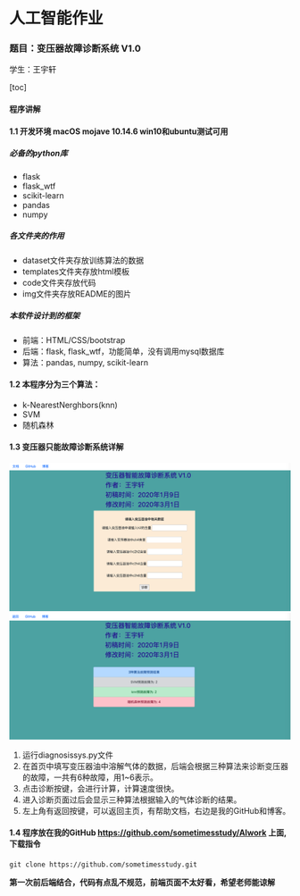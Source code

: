 # 人工智能作业

### 题目：变压器故障诊断系统 V1.0

学生：王宇轩


[toc]
#### 程序讲解

#### 1.1 开发环境 macOS mojave 10.14.6    win10和ubuntu测试可用
##### 必备的python库
+ flask
+ flask_wtf
+ scikit-learn
+ pandas
+ numpy
##### 各文件夹的作用
+ dataset文件夹存放训练算法的数据
+ templates文件夹存放html模板
+ code文件夹存放代码
+ img文件夹存放README的图片
##### 本软件设计到的框架
+ 前端：HTML/CSS/bootstrap
+ 后端：flask, flask_wtf，功能简单，没有调用mysql数据库
+ 算法：pandas, numpy, scikit-learn

#### 1.2 本程序分为三个算法：

+ k-NearestNerghbors(knn)
+ SVM
+ 随机森林

#### 1.3 变压器只能故障诊断系统详解
![首页](https://github.com/sometimesstudy/AIwork/blob/master/img/%E9%A6%96%E9%A1%B5.png)
![计算](https://github.com/sometimesstudy/AIwork/blob/master/img/%E8%AE%A1%E7%AE%97.png)
1. 运行diagnosissys.py文件
2. 在首页中填写变压器油中溶解气体的数据，后端会根据三种算法来诊断变压器的故障，一共有6种故障，用1~6表示。
3. 点击诊断按键，会进行计算，计算速度很快。
4. 进入诊断页面过后会显示三种算法根据输入的气体诊断的结果。
5. 左上角有返回按键，可以返回主页，有帮助文档，右边是我的GitHub和博客。

#### 1.4 程序放在我的GitHub https://github.com/sometimesstudy/AIwork  上面,下载指令

````shell
git clone https://github.com/sometimesstudy.git
````
**第一次前后端结合，代码有点乱不规范，前端页面不太好看，希望老师能谅解**



